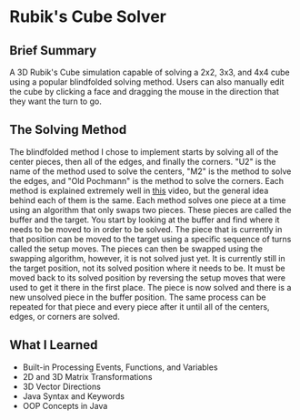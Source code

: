 # Rubik's Cube Solver

## Brief Summary
A 3D Rubik's Cube simulation capable of solving a 2x2, 3x3, and 4x4 cube using a popular blindfolded solving method. Users can also manually edit the cube by clicking a face and dragging the mouse in the direction that they want the turn to go.

## The Solving Method
The blindfolded method I chose to implement starts by solving all of the center pieces, then all of the edges, and finally the corners. "U2" is the name of the method used to solve the centers, "M2" is the method to solve the edges, and "Old Pochmann" is the method to solve the corners. Each method is explained extremely well in [this](https://www.youtube.com/watch?v=dG4J_ro_dDQ) video, but the general idea behind each of them is the same. Each method solves one piece at a time using an algorithm that only swaps two pieces. These pieces are called the buffer and the target. You start by looking at the buffer and find where it needs to be moved to in order to be solved. The piece that is currently in that position can be moved to the target using a specific sequence of turns called the  setup moves. The pieces can then be swapped using the swapping algorithm, however, it is not solved just yet. It is currently still in the target position, not its solved position where it needs to be. It must be moved back to its solved position by reversing the setup moves that were used to get it there in the first place. The piece is now solved and there is a new unsolved piece in the buffer position. The same process can be repeated for that piece and every piece after it until all of the centers, edges, or corners are solved.

## What I Learned
- Built-in Processing Events, Functions, and Variables
- 2D and 3D Matrix Transformations
- 3D Vector Directions
- Java Syntax and Keywords
- OOP Concepts in Java
